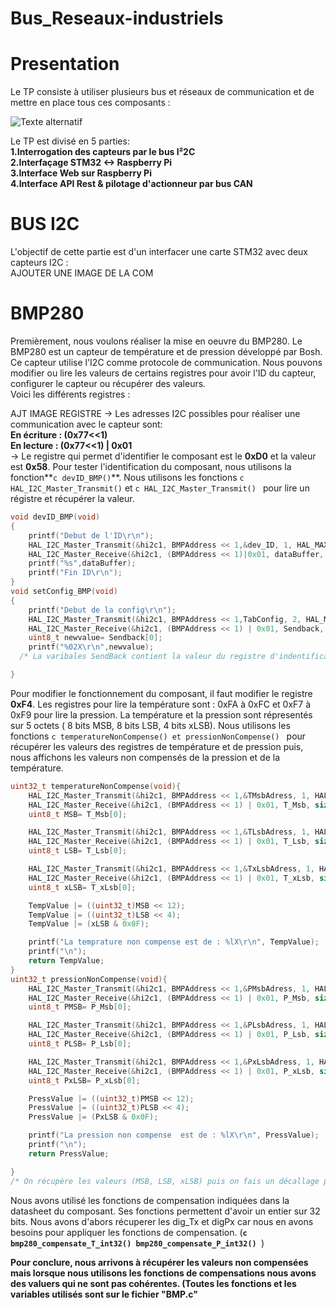 # Bus_Reseaux-industriels

# Presentation 

Le TP consiste à utiliser plusieurs bus et réseaux de communication et de mettre en place tous ces composants : <br>

![Texte alternatif](Images/PresTP.jpg)


Le TP est divisé en 5 parties:<br>
**1.Interrogation des capteurs par le bus I²2C**<br>
**2.Interfaçage STM32 <-> Raspberry Pi**<br>
**3.Interface Web sur Raspberry Pi**<br>
**4.Interface API Rest & pilotage d'actionneur par bus CAN**<br>

# BUS I2C 
L'objectif de cette partie est d'un interfacer une carte STM32 avec deux capteurs I2C : <br>
AJOUTER UNE IMAGE DE LA COM 

# BMP280
Premièrement, nous voulons réaliser la mise en oeuvre du BMP280. Le BMP280 est un capteur de température et de pression développé par Bosh. Ce capteur utilise l'I2C comme protocole de communication. Nous pouvons modifier ou lire les valeurs de certains registres pour avoir l'ID du capteur, configurer le capteur ou récupérer des valeurs. <br> 
Voici les différents registres : <br>

AJT IMAGE REGISTRE 
-> Les adresses I2C possibles pour réaliser une communication avec le capteur sont:<br>
**En écriture : (0x77<<1)** <br>
**En lecture :  (0x77<<1) | 0x01** <br>
-> Le registre qui permet d'identifier le composant est le **0xD0** et la valeur est **0x58**. Pour tester l'identification du composant, nous utilisons la fonction**```c devID_BMP()```**. Nous utilisons les fonctions ```c HAL_I2C_Master_Transmit()``` et ```c HAL_I2C_Master_Transmit() ``` pour lire un régistre et récupérer la valeur. <br>

```c
void devID_BMP(void)
{
	printf("Debut de l'ID\r\n");
	HAL_I2C_Master_Transmit(&hi2c1, BMPAddress << 1,&dev_ID, 1, HAL_MAX_DELAY);
	HAL_I2C_Master_Receive(&hi2c1, (BMPAddress << 1)|0x01, dataBuffer, sizeof(dataBuffer), HAL_MAX_DELAY);
	printf("%s",dataBuffer);
	printf("Fin ID\r\n");
}
void setConfig_BMP(void)
{
	printf("Debut de la config\r\n");
	HAL_I2C_Master_Transmit(&hi2c1, BMPAddress << 1,TabConfig, 2, HAL_MAX_DELAY);
	HAL_I2C_Master_Receive(&hi2c1, (BMPAddress << 1) | 0x01, Sendback, sizeof(Sendback), HAL_MAX_DELAY);
	uint8_t newvalue= Sendback[0];
	printf("%02X\r\n",newvalue);
  /* La varibales SendBack contient la valeur du registre d'indentification 0xD0 */

}
```

Pour modifier le fonctionnement du composant, il faut modifier le registre **0xF4**. Les registres pour lire la température sont : 0xFA à 0xFC et 0xF7 à 0xF9 pour lire la pression. La température et la pression sont répresentés sur 5 octets ( 8 bits MSB, 8 bits LSB, 4 bits xLSB). Nous utilisons les fonctions ```c temperatureNonCompense() et pressionNonCompense() ``` pour récupérer les valeurs des registres de température et de pression puis, nous affichons les valeurs non compensés de la pression et de la température. <br>
```c
uint32_t temperatureNonCompense(void){
	HAL_I2C_Master_Transmit(&hi2c1, BMPAddress << 1,&TMsbAdress, 1, HAL_MAX_DELAY);
	HAL_I2C_Master_Receive(&hi2c1, (BMPAddress << 1) | 0x01, T_Msb, sizeof(T_Msb), HAL_MAX_DELAY);
	uint8_t MSB= T_Msb[0];

	HAL_I2C_Master_Transmit(&hi2c1, BMPAddress << 1,&TLsbAdress, 1, HAL_MAX_DELAY);
	HAL_I2C_Master_Receive(&hi2c1, (BMPAddress << 1) | 0x01, T_Lsb, sizeof(T_Lsb), HAL_MAX_DELAY);
	uint8_t LSB= T_Lsb[0];

	HAL_I2C_Master_Transmit(&hi2c1, BMPAddress << 1,&TxLsbAdress, 1, HAL_MAX_DELAY);
	HAL_I2C_Master_Receive(&hi2c1, (BMPAddress << 1) | 0x01, T_xLsb, sizeof(T_xLsb), HAL_MAX_DELAY);
	uint8_t xLSB= T_xLsb[0];

	TempValue |= ((uint32_t)MSB << 12);
	TempValue |= ((uint32_t)LSB << 4);
	TempValue |= (xLSB & 0x0F);

	printf("La temprature non compense est de : %lX\r\n", TempValue);
	printf("\n");
	return TempValue;
}
uint32_t pressionNonCompense(void){
	HAL_I2C_Master_Transmit(&hi2c1, BMPAddress << 1,&PMsbAdress, 1, HAL_MAX_DELAY);
	HAL_I2C_Master_Receive(&hi2c1, (BMPAddress << 1) | 0x01, P_Msb, sizeof(P_Msb), HAL_MAX_DELAY);
	uint8_t PMSB= P_Msb[0];

	HAL_I2C_Master_Transmit(&hi2c1, BMPAddress << 1,&PLsbAdress, 1, HAL_MAX_DELAY);
	HAL_I2C_Master_Receive(&hi2c1, (BMPAddress << 1) | 0x01, P_Lsb, sizeof(P_Lsb), HAL_MAX_DELAY);
	uint8_t PLSB= P_Lsb[0];

	HAL_I2C_Master_Transmit(&hi2c1, BMPAddress << 1,&PxLsbAdress, 1, HAL_MAX_DELAY);
	HAL_I2C_Master_Receive(&hi2c1, (BMPAddress << 1) | 0x01, P_xLsb, sizeof(P_xLsb), HAL_MAX_DELAY);
	uint8_t PxLSB= P_xLsb[0];

	PressValue |= ((uint32_t)PMSB << 12);
	PressValue |= ((uint32_t)PLSB << 4);
	PressValue |= (PxLSB & 0x0F);

	printf("La pression non compense  est de : %lX\r\n", PressValue);
	printf("\n");
	return PressValue;

}
/* On récupère les valeurs (MSB, LSB, xLSB) puis on fais un décallage pour récupérer la valeur sur 5 octets */
```
Nous avons utilisé les fonctions de compensation indiquées dans la datasheet du composant. Ses fonctions permettent d'avoir un entier sur 32 bits. Nous avons d'abors récuperer les dig_Tx et digPx car nous en avons besoins pour appliquer les fonctions de compensation. (**```c bmp280_compensate_T_int32() bmp280_compensate_P_int32() ```**) <br>

**Pour conclure, nous arrivons à récupérer les valeurs non compensées mais lorsque nous utilisons les fonctions de compensations nous avons des valuers qui ne sont pas cohérentes. (Toutes les fonctions et les variables utilisés sont sur le fichier "BMP.c"** <br>


